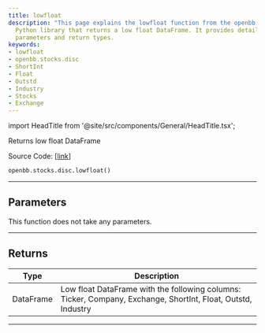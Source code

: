 ```yaml
---
title: lowfloat
description: "This page explains the lowfloat function from the openbb.stocks.disc"
  Python library that returns a low float DataFrame. It provides details of the input
  parameters and return types.
keywords:
- lowfloat
- openbb.stocks.disc
- ShortInt
- Float
- Outstd
- Industry
- Stocks
- Exchange
---
```


import HeadTitle from '@site/src/components/General/HeadTitle.tsx';

<HeadTitle title="stocks.disc.lowfloat - Reference | OpenBB SDK Docs" />

Returns low float DataFrame

Source Code: [[link](https://github.com/OpenBB-finance/OpenBBTerminal/tree/main/openbb_terminal/stocks/discovery/shortinterest_model.py#L15)]

```python
openbb.stocks.disc.lowfloat()
```

---

## Parameters

This function does not take any parameters.

---

## Returns

| Type | Description |
| ---- | ----------- |
| DataFrame | Low float DataFrame with the following columns:<br/>Ticker, Company, Exchange, ShortInt, Float, Outstd, Industry |
---
